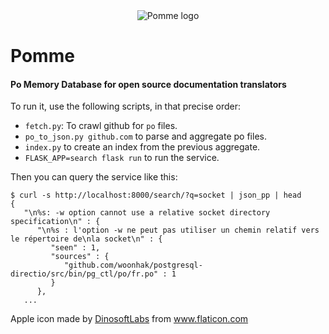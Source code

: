 <div style="text-align:center">
    <img src="https://github.com/JulienPalard/tuw/blob/master/assets/logo/logo.png?raw=true" alt="Pomme logo"/>
</div>
<!-- TODO: Fix centered image -->

# Pomme
#### Po Memory Database for open source documentation translators

To run it, use the following scripts, in that precise order:

- `fetch.py`: To crawl github for `po` files.
- `po_to_json.py github.com` to parse and aggregate po files.
- `index.py` to create an index from the previous aggregate.
- `FLASK_APP=search flask run` to run the service.

Then you can query the service like this:

```
$ curl -s http://localhost:8000/search/?q=socket | json_pp | head
{
   "\n%s: -w option cannot use a relative socket directory specification\n" : {
      "\n%s : l'option -w ne peut pas utiliser un chemin relatif vers le répertoire de\nla socket\n" : {
         "seen" : 1,
         "sources" : {
            "github.com/woonhak/postgresql-directio/src/bin/pg_ctl/po/fr.po" : 1
         }
      },
   ...
```


Apple icon made by <a href="https://www.flaticon.com/free-icon/apple_3616363?term=apple&page=1&position=27" title="DinosoftLabs">DinosoftLabs</a> from <a href="https://www.flaticon.com/" title="Flaticon"> www.flaticon.com</a>